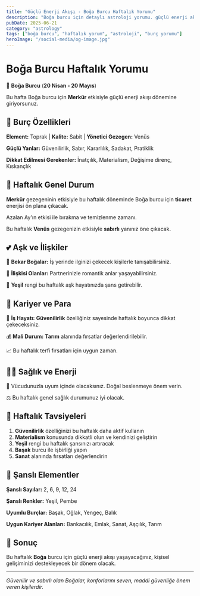 ```yaml
---
title: "Güçlü Enerji Akışı - Boğa Burcu Haftalık Yorumu"
description: "Boğa burcu için detaylı astroloji yorumu. güçlü enerji akışı konusunda rehberlik."
pubDate: 2025-06-21
category: "astrology"
tags: ["boğa burcu", "haftalık yorum", "astroloji", "burç yorumu"]
heroImage: "/social-media/og-image.jpg"
---
```


# Boğa Burcu Haftalık Yorumu

🐂 **Boğa Burcu** (**20 Nisan - 20 Mayıs**)

Bu hafta Boğa burcu için **Merkür** etkisiyle güçlü enerji akışı dönemine giriyorsunuz.

## 🌟 Burç Özellikleri

**Element:** Toprak | **Kalite:** Sabit | **Yönetici Gezegen:** Venüs

**Güçlü Yanlar:** Güvenilirlik, Sabır, Kararlılık, Sadakat, Pratiklik

**Dikkat Edilmesi Gerekenler:** İnatçılık, Materialism, Değişime direnç, Kıskançlık

## 💫 Haftalık Genel Durum

**Merkür** gezegeninin etkisiyle bu haftalık döneminde Boğa burcu için **ticaret** enerjisi ön plana çıkacak.

Azalan Ay'ın etkisi ile bırakma ve temizlenme zamanı.

Bu haftalık **Venüs** gezegenizin etkisiyle **sabırlı** yanınız öne çıkacak.

## 💕 Aşk ve İlişkiler

💖 **Bekar Boğalar:** İş yerinde ilginizi çekecek kişilerle tanışabilirsiniz.

💑 **İlişkisi Olanlar:** Partnerinizle romantik anlar yaşayabilirsiniz.

🌹 **Yeşil** rengi bu haftalık aşk hayatınızda şans getirebilir.

## 💼 Kariyer ve Para

🚀 **İş Hayatı:** **Güvenilirlik** özelliğiniz sayesinde haftalık boyunca dikkat çekeceksiniz.

💰 **Mali Durum:** **Tarım** alanında fırsatlar değerlendirilebilir.

📈 Bu haftalık terfi fırsatları için uygun zaman.

## 🏃‍♀️ Sağlık ve Enerji

🌱 Vücudunuzla uyum içinde olacaksınız. Doğal beslenmeye önem verin.

⚖️ Bu haftalık genel sağlık durumunuz iyi olacak.

## 🎯 Haftalık Tavsiyeleri

1. **Güvenilirlik** özelliğinizi bu haftalık daha aktif kullanın
2. **Materialism** konusunda dikkatli olun ve kendinizi geliştirin
3. **Yeşil** rengi bu haftalık şansınızı artıracak
4. **Başak** burcu ile işbirliği yapın
5. **Sanat** alanında fırsatları değerlendirin

## 🔮 Şanslı Elementler

**Şanslı Sayılar:** 2, 6, 9, 12, 24

**Şanslı Renkler:** Yeşil, Pembe

**Uyumlu Burçlar:** Başak, Oğlak, Yengeç, Balık

**Uygun Kariyer Alanları:** Bankacılık, Emlak, Sanat, Aşçılık, Tarım

## 💫 Sonuç

Bu haftalık **Boğa** burcu için güçlü enerji akışı yaşayacağınız, kişisel gelişiminizi destekleyecek bir dönem olacak.

---

*Güvenilir ve sabırlı olan Boğalar, konforlarını seven, maddi güvenliğe önem veren kişilerdir.*
